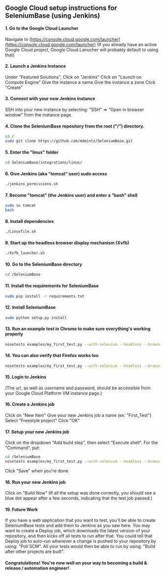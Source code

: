 ## Google Cloud setup instructions for SeleniumBase (using Jenkins)

#### 1. Go to the Google Cloud Launcher

Navigate to [https://console.cloud.google.com/launcher](https://console.cloud.google.com/launcher)
(If you already have an active Google Cloud project, Google Cloud Lanucher will probably default to using that)

#### 2. Launch a Jenkins Instance

Under "Featured Solutions", Click on "Jenkins"
Click on "Launch on Compute Engine"
Give the instance a name
Give the instance a zone
Click "Create"

#### 3. Connect with your new Jenkins instance

SSH into your new instance by selecting: "SSH" => "Open in browser window" from the instance page.

#### 4. Clone the SeleniumBase repository from the root ("/") directory.

```bash
cd /
sudo git clone https://github.com/mdmintz/SeleniumBase.git
```

#### 5. Enter the "linux" folder

```bash
cd SeleniumBase/integrations/linux/
```

#### 6. Give Jenkins (aka "tomcat" user) sudo access

```bash
./jenkins_permissions.sh
```

#### 7. Become "tomcat" (the Jenkins user) and enter a "bash" shell

```bash
sudo su tomcat
bash
```

#### 8. Install dependencies

```bash
./Linuxfile.sh
```

#### 9. Start up the headless browser display mechanism (Xvfb)

```bash
./Xvfb_launcher.sh
```

#### 10. Go to the SeleniumBase directory

```bash
cd /SeleniumBase
```

#### 11. Install the requirements for SeleniumBase

```bash
sudo pip install -r requirements.txt
```

#### 12. Install SeleniumBase

```bash
sudo python setup.py install
```

#### 13. Run an example test in Chrome to make sure everything's working properly

```bash
nosetests examples/my_first_test.py --with-selenium --headless --browser=chrome
```

#### 14. You can also verify that Firefox works too

```bash
nosetests examples/my_first_test.py --with-selenium --headless --browser=firefox
```

#### 15. Login to Jenkins

(The url, as well as username and password, should be accessible from your Google Cloud Platform VM instance page.)

#### 16. Create a Jenkins job

Click on "New Item"
Give your new Jenkins job a name (ex: "First_Test")
Select "Freestyle project"
Click "OK"

#### 17. Setup your new Jenkins job

Click on the dropdown "Add build step", then select "Execute shell".
For the "Command", put:
```bash
cd /SeleniumBase
nosetests examples/my_first_test.py --with-selenium --headless --browser=chrome
```
Click "Save" when you're done.

#### 18. Run your new Jenkins job

Click on "Build Now"
(If all the setup was done correctly, you should see a blue dot appear after a few seconds, indicating that the test job passed.)

#### 19. Future Work

If you have a web application that you want to test, you'll be able to create SeleniumBase tests and add them to Jenkins as you saw here. You may want to create a Deploy job, which downloads the latest version of your repository, and then kicks off all tests to run after that. You could tell that Deploy job to auto-run whenever a change is pushed to your repository by using: "Poll SCM". All your tests would then be able to run by using: "Build after other projects are built".

#### Congratulations! You're now well on your way to becoming a build & release / automation engineer!
